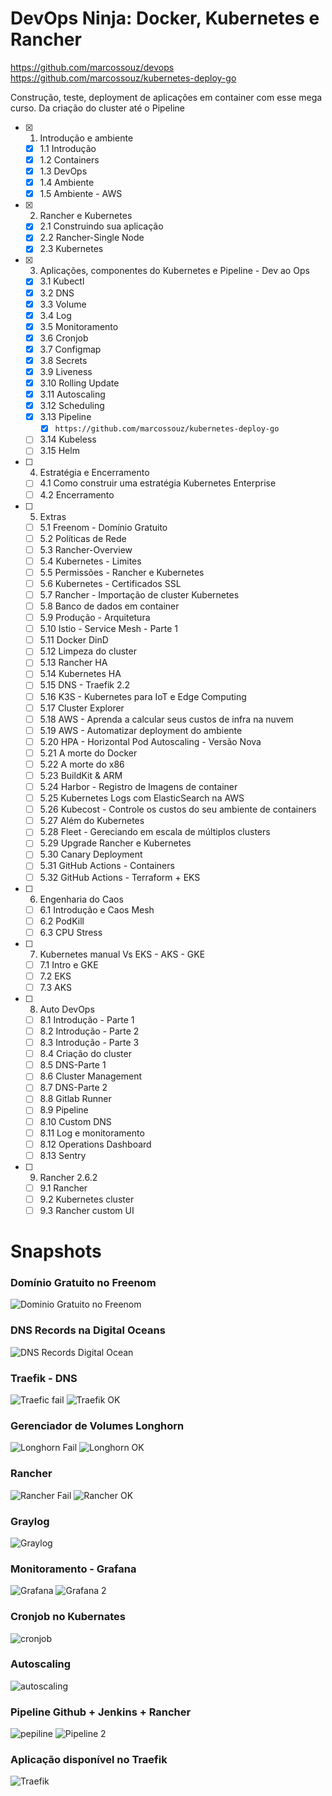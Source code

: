 # DevOps Ninja: Docker, Kubernetes e Rancher

https://github.com/marcossouz/devops
https://github.com/marcossouz/kubernetes-deploy-go

Construção, teste, deployment de aplicações em container com esse mega curso. Da criação do cluster até o Pipeline

- [x] 1. Introdução e ambiente
  - [x] 1.1 Introdução
  - [x] 1.2 Containers
  - [x] 1.3 DevOps
  - [x] 1.4 Ambiente
  - [x] 1.5 Ambiente - AWS
- [x] 2. Rancher e Kubernetes
  - [x] 2.1 Construindo sua aplicação
  - [x] 2.2 Rancher-Single Node
  - [x] 2.3 Kubernetes
- [x] 3. Aplicações, componentes do Kubernetes e Pipeline - Dev ao Ops
  - [x] 3.1 Kubectl
  - [x] 3.2 DNS
  - [x] 3.3 Volume
  - [x] 3.4 Log
  - [x] 3.5 Monitoramento
  - [x] 3.6 Cronjob
  - [x] 3.7 Configmap
  - [x] 3.8 Secrets
  - [x] 3.9 Liveness
  - [x] 3.10 Rolling Update
  - [x] 3.11 Autoscaling
  - [x] 3.12 Scheduling
  - [x] 3.13 Pipeline
    - [x] `https://github.com/marcossouz/kubernetes-deploy-go`
  - [ ] 3.14 Kubeless
  - [ ] 3.15 Helm
- [ ] 4. Estratégia e Encerramento
  - [ ] 4.1 Como construir uma estratégia Kubernetes Enterprise
  - [ ] 4.2 Encerramento
- [ ] 5. Extras
  - [ ] 5.1 Freenom - Domínio Gratuito
  - [ ] 5.2 Políticas de Rede
  - [ ] 5.3 Rancher-Overview
  - [ ] 5.4 Kubernetes - Limites
  - [ ] 5.5 Permissões - Rancher e Kubernetes
  - [ ] 5.6 Kubernetes - Certificados SSL
  - [ ] 5.7 Rancher - Importação de cluster Kubernetes
  - [ ] 5.8 Banco de dados em container
  - [ ] 5.9 Produção - Arquitetura
  - [ ] 5.10 Istio - Service Mesh - Parte 1
  - [ ] 5.11 Docker DinD
  - [ ] 5.12 Limpeza do cluster
  - [ ] 5.13 Rancher HA
  - [ ] 5.14 Kubernetes HA
  - [ ] 5.15 DNS - Traefik 2.2
  - [ ] 5.16 K3S - Kubernetes para IoT e Edge Computing
  - [ ] 5.17 Cluster Explorer
  - [ ] 5.18 AWS - Aprenda a calcular seus custos de infra na nuvem
  - [ ] 5.19 AWS - Automatizar deployment do ambiente
  - [ ] 5.20 HPA - Horizontal Pod Autoscaling - Versão Nova
  - [ ] 5.21 A morte do Docker
  - [ ] 5.22 A morte do x86
  - [ ] 5.23 BuildKit & ARM
  - [ ] 5.24 Harbor - Registro de Imagens de container
  - [ ] 5.25 Kubernetes Logs com ElasticSearch na AWS
  - [ ] 5.26 Kubecost - Controle os custos do seu ambiente de containers
  - [ ] 5.27 Além do Kubernetes
  - [ ] 5.28 Fleet - Gereciando em escala de múltiplos clusters
  - [ ] 5.29 Upgrade Rancher e Kubernetes
  - [ ] 5.30 Canary Deployment
  - [ ] 5.31 GitHub Actions - Containers
  - [ ] 5.32 GitHub Actions - Terraform + EKS
- [ ] 6. Engenharia do Caos
  - [ ] 6.1 Introdução e Caos Mesh
  - [ ] 6.2 PodKill
  - [ ] 6.3 CPU Stress
- [ ] 7. Kubernetes manual Vs EKS - AKS - GKE
  - [ ] 7.1 Intro e GKE
  - [ ] 7.2 EKS
  - [ ] 7.3 AKS
- [ ] 8. Auto DevOps
  - [ ] 8.1 Introdução - Parte 1
  - [ ] 8.2 Introdução - Parte 2
  - [ ] 8.3 Introdução - Parte 3
  - [ ] 8.4 Criação do cluster
  - [ ] 8.5 DNS-Parte 1
  - [ ] 8.6 Cluster Management
  - [ ] 8.7 DNS-Parte 2
  - [ ] 8.8 Gitlab Runner
  - [ ] 8.9 Pipeline
  - [ ] 8.10 Custom DNS
  - [ ] 8.11 Log e monitoramento
  - [ ] 8.12 Operations Dashboard
  - [ ] 8.13 Sentry
- [ ] 9. Rancher 2.6.2
  - [ ] 9.1 Rancher
  - [ ] 9.2 Kubernetes cluster
  - [ ] 9.3 Rancher custom UI

# Snapshots

### Domínio Gratuito no Freenom
![Dominio Gratuito no Freenom](https://user-images.githubusercontent.com/18218791/163678710-130f0515-b355-4f2b-b1b2-193a40429a90.png)

### DNS Records na Digital Oceans
![DNS Records Digital Ocean](https://user-images.githubusercontent.com/18218791/163678908-9758ed5d-f18d-4050-a699-f91755badc32.png)

### Traefik - DNS
![Traefic fail](https://user-images.githubusercontent.com/18218791/163679107-33b113a3-148c-452c-915e-003f1615ef9d.png)
![Traefik OK](https://user-images.githubusercontent.com/18218791/163680083-ecdec19f-0c04-4f69-9548-ef755500972d.png)

### Gerenciador de Volumes Longhorn
![Longhorn Fail](https://user-images.githubusercontent.com/18218791/163679030-a9610f39-3859-446d-b695-8744bd6b01c0.png)
![Longhorn OK](https://user-images.githubusercontent.com/18218791/163680049-e9b18fac-52c9-4ba3-af97-341436db8e8e.png)

### Rancher
![Rancher Fail](https://user-images.githubusercontent.com/18218791/163679160-1c83fb1f-7f0a-49c4-9529-ef665758ddb0.png)
![Rancher OK](https://user-images.githubusercontent.com/18218791/163680002-8f6a6252-90e2-4cb9-956a-f51b5f08c45b.png)

### Graylog
![Graylog](https://user-images.githubusercontent.com/18218791/163680100-17991aad-68ca-4152-a4ec-fad6dce42b41.png)

### Monitoramento - Grafana
![Grafana](https://user-images.githubusercontent.com/18218791/163680144-6374bba9-1a4b-4c9b-8473-8060d82507b8.png)
![Grafana 2](https://user-images.githubusercontent.com/18218791/163680213-a6b71b6b-c600-44ed-adc6-637d0e0ad355.png)

### Cronjob no Kubernates
![cronjob](https://user-images.githubusercontent.com/18218791/163681854-59f9bb4b-e150-46cc-b9fd-920a4363c7e2.png)

### Autoscaling
![autoscaling](https://user-images.githubusercontent.com/18218791/163683509-3583e1ff-304e-4c60-aef0-a7ea7371b063.png)

### Pipeline Github + Jenkins + Rancher
![pepiline](https://user-images.githubusercontent.com/18218791/163684630-8922ebf3-dfe9-4d16-8b8d-c3090b0b093e.png)
![Pipeline 2](https://user-images.githubusercontent.com/18218791/163684900-fb46acd7-b030-43a7-8888-91798bc315f3.png)

### Aplicação disponível no Traefik
![Traefik](https://user-images.githubusercontent.com/18218791/163684980-a9721d30-25be-4e85-b6c4-43aa905fdf85.png)


